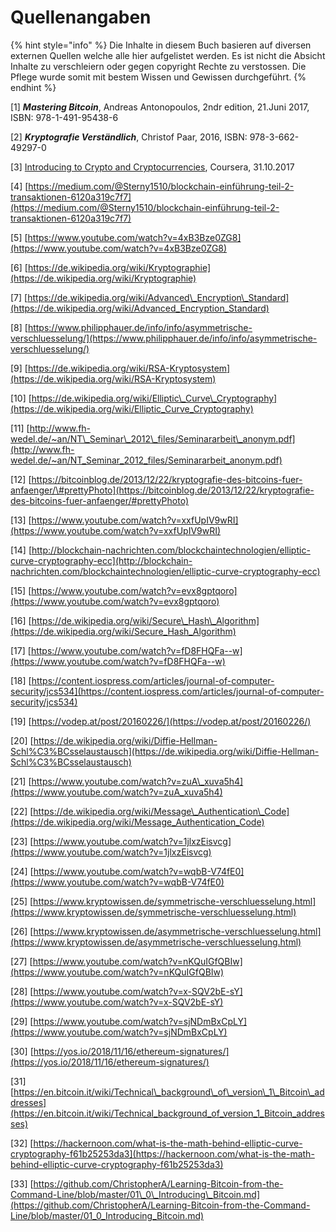 # Quellenangaben

{% hint style="info" %}
Die Inhalte in diesem Buch basieren auf diversen externen Quellen welche alle hier aufgelistet werden. Es ist nicht die Absicht Inhalte zu verschleiern oder gegen copyright Rechte zu verstossen. Die Pflege wurde somit mit bestem Wissen und Gewissen durchgeführt.
{% endhint %}

\[1\]    _**Mastering Bitcoin**_, Andreas Antonopoulos, 2ndr edition, 21.Juni 2017, ISBN: 978-1-491-95438-6

\[2\]    _**Kryptografie Verständlich**_, Christof Paar, 2016, ISBN: 978-3-662-49297-0

\[3\]    [Introducing to Crypto and Cryptocurrencies](https://www.coursera.org/learn/cryptocurrency/lecture/gFEJL/cryptographic-hash-functions), Coursera, 31.10.2017

\[4\]    [https://medium.com/@Sterny1510/blockchain-einführung-teil-2-transaktionen-6120a319c7f7](https://medium.com/@Sterny1510/blockchain-einführung-teil-2-transaktionen-6120a319c7f7)

\[5\]    [https://www.youtube.com/watch?v=4xB3Bze0ZG8](https://www.youtube.com/watch?v=4xB3Bze0ZG8)

\[6\]    [https://de.wikipedia.org/wiki/Kryptographie](https://de.wikipedia.org/wiki/Kryptographie)

\[7\]    [https://de.wikipedia.org/wiki/Advanced\_Encryption\_Standard](https://de.wikipedia.org/wiki/Advanced_Encryption_Standard)

\[8\]    [https://www.philipphauer.de/info/info/asymmetrische-verschluesselung/](https://www.philipphauer.de/info/info/asymmetrische-verschluesselung/)

\[9\]    [https://de.wikipedia.org/wiki/RSA-Kryptosystem](https://de.wikipedia.org/wiki/RSA-Kryptosystem)

\[10\]  [https://de.wikipedia.org/wiki/Elliptic\_Curve\_Cryptography](https://de.wikipedia.org/wiki/Elliptic_Curve_Cryptography)

\[11\]  [http://www.fh-wedel.de/~an/NT\_Seminar\_2012\_files/Seminararbeit\_anonym.pdf](http://www.fh-wedel.de/~an/NT_Seminar_2012_files/Seminararbeit_anonym.pdf)

\[12\]  [https://bitcoinblog.de/2013/12/22/kryptografie-des-bitcoins-fuer-anfaenger/\#prettyPhoto](https://bitcoinblog.de/2013/12/22/kryptografie-des-bitcoins-fuer-anfaenger/#prettyPhoto)

\[13\]  [https://www.youtube.com/watch?v=xxfUpIV9wRI](https://www.youtube.com/watch?v=xxfUpIV9wRI)

\[14\]  [http://blockchain-nachrichten.com/blockchaintechnologien/elliptic-curve-cryptography-ecc](http://blockchain-nachrichten.com/blockchaintechnologien/elliptic-curve-cryptography-ecc)

\[15\]  [https://www.youtube.com/watch?v=evx8gptqoro](https://www.youtube.com/watch?v=evx8gptqoro)

\[16\]  [https://de.wikipedia.org/wiki/Secure\_Hash\_Algorithm](https://de.wikipedia.org/wiki/Secure_Hash_Algorithm)

\[17\]  [https://www.youtube.com/watch?v=fD8FHQFa--w](https://www.youtube.com/watch?v=fD8FHQFa--w)

\[18\]  [https://content.iospress.com/articles/journal-of-computer-security/jcs534](https://content.iospress.com/articles/journal-of-computer-security/jcs534)

\[19\]  [https://vodep.at/post/20160226/](https://vodep.at/post/20160226/)

\[20\]  [https://de.wikipedia.org/wiki/Diffie-Hellman-Schl%C3%BCsselaustausch](https://de.wikipedia.org/wiki/Diffie-Hellman-Schl%C3%BCsselaustausch)

\[21\]  [https://www.youtube.com/watch?v=zuA\_xuva5h4](https://www.youtube.com/watch?v=zuA_xuva5h4)

\[22\]  [https://de.wikipedia.org/wiki/Message\_Authentication\_Code](https://de.wikipedia.org/wiki/Message_Authentication_Code)

\[23\]  [https://www.youtube.com/watch?v=1jlxzEisvcg](https://www.youtube.com/watch?v=1jlxzEisvcg)

\[24\]  [https://www.youtube.com/watch?v=wqbB-V74fE0](https://www.youtube.com/watch?v=wqbB-V74fE0)

\[25\]  [https://www.kryptowissen.de/symmetrische-verschluesselung.html](https://www.kryptowissen.de/symmetrische-verschluesselung.html)

\[26\]  [https://www.kryptowissen.de/asymmetrische-verschluesselung.html](https://www.kryptowissen.de/asymmetrische-verschluesselung.html)

\[27\]  [https://www.youtube.com/watch?v=nKQuIGfQBIw](https://www.youtube.com/watch?v=nKQuIGfQBIw)

\[28\]  [https://www.youtube.com/watch?v=x-SQV2bE-sY](https://www.youtube.com/watch?v=x-SQV2bE-sY)

\[29\]  [https://www.youtube.com/watch?v=sjNDmBxCpLY](https://www.youtube.com/watch?v=sjNDmBxCpLY)

\[30\]  [https://yos.io/2018/11/16/ethereum-signatures/](https://yos.io/2018/11/16/ethereum-signatures/)

\[31\]  [https://en.bitcoin.it/wiki/Technical\_background\_of\_version\_1\_Bitcoin\_addresses](https://en.bitcoin.it/wiki/Technical_background_of_version_1_Bitcoin_addresses)

\[32\]  [https://hackernoon.com/what-is-the-math-behind-elliptic-curve-cryptography-f61b25253da3](https://hackernoon.com/what-is-the-math-behind-elliptic-curve-cryptography-f61b25253da3)

\[33\]  [https://github.com/ChristopherA/Learning-Bitcoin-from-the-Command-Line/blob/master/01\_0\_Introducing\_Bitcoin.md](https://github.com/ChristopherA/Learning-Bitcoin-from-the-Command-Line/blob/master/01_0_Introducing_Bitcoin.md)

